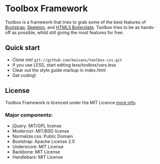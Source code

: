 # Toolbox Framework

Toolbox is a framework that tries to grab some of the best features of [Bootstrap](http://twitter.github.com/bootstrap/), [Skeleton](https://github.com/dhgamache/Skeleton), and [HTML5 Boilerplate](https://github.com/h5bp/html5-boilerplate/). Toolbox tries to be as hands-off as possible, whild still giving the most features for free.

## Quick start

* Clone me! `git://github.com/keisans/toolbox-css.git`
* If you use LESS, start editing less/toolbox/vars.less
* Clear out the style guide markup in index.html
* Get coding!


## License

Toolbox Framework is licenced under the MIT Licence [more info](http://en.wikipedia.org/wiki/MIT_License).

### Major components:

* jQuery: MIT/GPL license
* Modernizr: MIT/BSD license
* Normalize.css: Public Domain
* Bootstrap: Apache License 2.0
* Underscore: MIT License
* Backbone: MIT License
* Handlebars: MIT License
